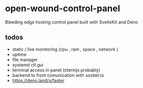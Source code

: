 # open-wound-control-panel

Bleeding edge hosting control panel built with SvelteKit and Deno

## todos

- static / live monitoring (cpu , ram , space , network )
- uptime
- file manager
- systemd ctl gui
- terminal access in panel (xtermjs probably)
- backend to front comunication with socket.io
- https://deno.land/x/faster

